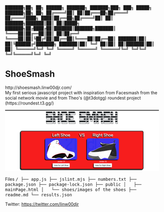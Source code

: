 
<tt>                                                                                  </tt>
<tt>
     ███████╗██╗  ██╗ ██████╗ ███████╗    ███████╗███╗   ███╗ █████╗ ███████╗██╗  ██╗
     ██╔════╝██║  ██║██╔═══██╗██╔════╝    ██╔════╝████╗ ████║██╔══██╗██╔════╝██║  ██║
     ███████╗███████║██║   ██║█████╗      ███████╗██╔████╔██║███████║███████╗███████║
     ╚════██║██╔══██║██║   ██║██╔══╝      ╚════██║██║╚██╔╝██║██╔══██║╚════██║██╔══██║
     ███████║██║  ██║╚██████╔╝███████╗    ███████║██║ ╚═╝ ██║██║  ██║███████║██║  ██║
     ╚══════╝╚═╝  ╚═╝ ╚═════╝ ╚══════╝    ╚══════╝╚═╝     ╚═╝╚═╝  ╚═╝╚══════╝╚═╝  ╚═╝
</tt>
<tt>                                                                                  </tt>


<h1>ShoeSmash</h1>
http://shoesmash.linw00djr.com/ </br>
My first serious javascript project with inspiration from Facesmash from the social network movie and from 
Theo's (@t3dotgg) roundest project (https://roundest.t3.gg/) 
</br>

![image](/public/v1.png)

Files
<tt>
/
├── app.js
├── jslint.mjs
├── numbers.txt
├── package.json
├── package-lock.json
├── public
│   ├── mainPage.html
│   └── shoes/images of the shoes
├── readme.md
└── results.json
</tt>

Twitter: https://twitter.com/linw00djr
